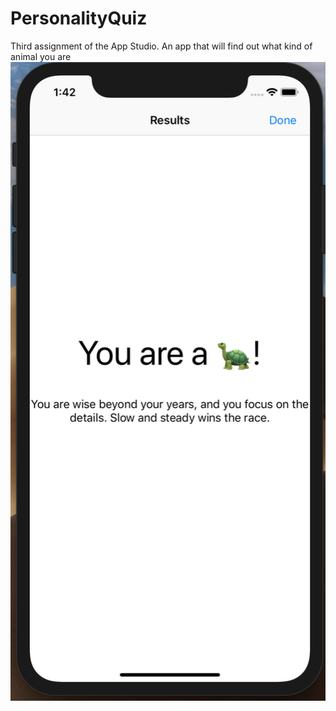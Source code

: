 # PersonalityQuiz
Third assignment of the App Studio.
An app that will find out what kind of animal you are
![ScreenShot](doc/PersonalityQuiz.png)
